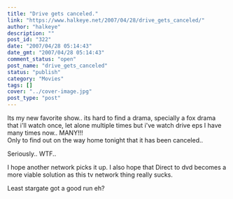 ```yaml
---
title: "Drive gets canceled."
link: "https://www.halkeye.net/2007/04/28/drive_gets_canceled/"
author: "halkeye"
description: ""
post_id: "322"
date: "2007/04/28 05:14:43"
date_gmt: "2007/04/28 05:14:43"
comment_status: "open"
post_name: "drive_gets_canceled"
status: "publish"
category: "Movies"
tags: []
cover: "../cover-image.jpg"
post_type: "post"
---
```


Its my new favorite show.. its hard to find a drama, specially a fox drama that i'll watch once, let alone multiple times but i've watch drive eps I have many times now.. MANY!!!  
Only to find out on the way home tonight that it has been canceled..




Seriously.. WTF..




I hope another network picks it up. I also hope that Direct to dvd becomes a more viable solution as this tv network thing really sucks.




Least stargate got a good run eh?